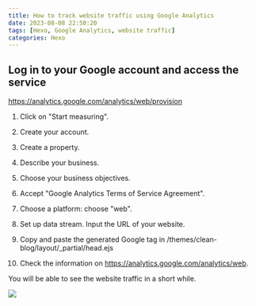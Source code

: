 ```yaml
---
title: How to track website traffic using Google Analytics
date: 2023-08-08 22:50:20
tags: [Hexo, Google Analytics, website traffic]
categories: Hexo
---
```


## Log in to your Google account and access the service

https://analytics.google.com/analytics/web/provision

1. Click on "Start measuring".

2. Create your account.

3. Create a property.

4. Describe your business.

5. Choose your business objectives.

6. Accept "Google Analytics Terms of Service Agreement".

7. Choose a platform: choose "web".

8. Set up data stream. Input the URL of your website.

9. Copy and paste the generated Google tag in /themes/clean-blog/layout/_partial/head.ejs

10. Check the information on https://analytics.google.com/analytics/web.

You will be able to see the website traffic in a short while.

![](result.PNG)